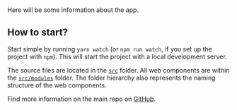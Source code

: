 # 

Here will be some information about the app.

## How to start?

Start simple by running `yarn watch` (or `npm run watch`, if you set up the project with `npm`). This will start the project with a local development server.

The source files are located in the [`src`](./src) folder. All web components are within the [`src/modules`](./src/modules) folder. The folder hierarchy also represents the naming structure of the web components.

Find more information on the main repo on [GitHub](https://github.com/muenzpraeger/create-lwc-app).
